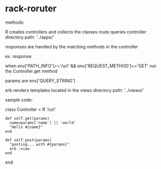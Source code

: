 #  rack-roruter
methods: 

R creates controllers and collects the classes route queries
controller directory path: '../apps/'

responses are handled by the matching methods in the controller
  
ex. response 

when  env['PATH_INFO']=='/url' && env['REQUEST_METHOD']=='GET'
run the Controller.get method

params are env['QUERY_STRING']

erb renders templates located in the 
views directory path: '../views/'

sample code:

  class Controller < R '/url'

    def self.get(params)
      name=params['name'] || 'world'
      "Hello #{name}"
    end

    def self.post(params)
      "posting... with #{params}"
      erb :view
    end

  end

